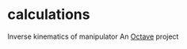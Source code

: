 # calculations 
Inverse  kinematics of manipulator
An [Octave](https://www.gnu.org/software/octave/) project
